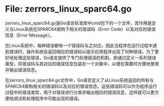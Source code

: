 # File: zerrors_linux_sparc64.go

zerrors_linux_sparc64.go是Go语言标准库中cmd包下的一个文件，其作用是定义与Linux系统在SPARC64架构下相关的错误码（Error Code）以及对应的错误信息（Error Message）。

在Linux系统中，每种错误都有一个错误码与之对应，因此当程序在运行过程中遇到错误时，操作系统会返回相应的错误码以提示应用程序出现了何种错误。为了更好地处理这些错误，Go语言提供了专门处理错误的机制，即通过定义一系列错误类型，将错误码与其对应的错误信息包装在一个对象中，以便在需要时方便地使用并输出错误信息。

在zerrors_linux_sparc64.go文件中，Go语言定义了从Linux系统返回的所有与SPARC64架构相关的错误码以及对应的错误信息，这些错误码可以作为程序运行过程中的错误类型，用于对错误进行分类并输出相应的错误信息，这样就可以更方便地调试和处理程序中可能出现的错误。


